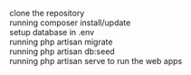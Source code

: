 clone the repository 
<br>
running composer install/update
<br>
setup database in .env
<br>
running php artisan migrate
<br>
running php artisan db:seed
<br>
running php artisan serve to run the web apps

